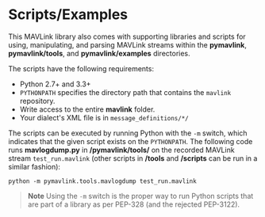 # Scripts/Examples

This MAVLink library also comes with supporting libraries and scripts for using, manipulating, and parsing MAVLink streams within the **pymavlink**, **pymavlink/tools**, and **pymavlink/examples** directories.

The scripts have the following requirements:
* Python 2.7+ and 3.3+
* `PYTHONPATH` specifies the directory path that contains the `mavlink` repository.
* Write access to the entire **mavlink** folder.
* Your dialect's XML file is in `message_definitions/*/`

The scripts can be executed by running Python with the `-m` switch, which indicates that the given script exists on the `PYTHONPATH`. The following code runs **mavlogdump.py** in **/pymavlink/tools/** on the recorded MAVLink stream `test_run.mavlink` (other scripts in **/tools** and **/scripts** can be run in a similar fashion):

```
python -m pymavlink.tools.mavlogdump test_run.mavlink
```

> **Note** Using the `-m` switch is the proper way to run Python scripts that are part of a library as per PEP-328 (and the rejected PEP-3122). 

